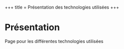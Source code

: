 +++
title = Présentation des technologies utilisées
+++

# Présentation

Page pour les différentes technologies utilisées
